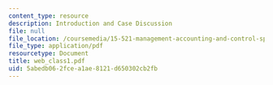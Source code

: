 ```yaml
---
content_type: resource
description: Introduction and Case Discussion
file: null
file_location: /coursemedia/15-521-management-accounting-and-control-spring-2003/5abedb062fcea1ae8121d650302cb2fb_web_class1.pdf
file_type: application/pdf
resourcetype: Document
title: web_class1.pdf
uid: 5abedb06-2fce-a1ae-8121-d650302cb2fb
---
```

